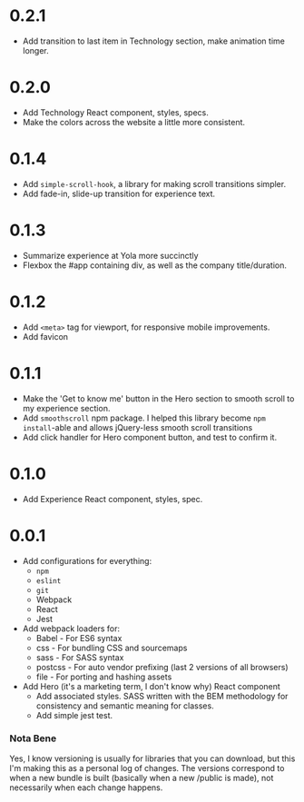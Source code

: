 # 0.2.1
+ Add transition to last item in Technology section, make animation time longer.

# 0.2.0
+ Add Technology React component, styles, specs.
+ Make the colors across the website a little more consistent.

# 0.1.4
+ Add `simple-scroll-hook`, a library for making scroll transitions simpler.
+ Add fade-in, slide-up transition for experience text.

# 0.1.3
+ Summarize experience at Yola more succinctly
+ Flexbox the #app containing div, as well as the company title/duration.

# 0.1.2
+ Add `<meta>` tag for viewport, for responsive mobile improvements.
+ Add favicon

# 0.1.1
+ Make the 'Get to know me' button in the Hero section to smooth scroll
  to my experience section.
+ Add `smoothscroll` npm package. I helped this library become
  `npm install`-able and allows jQuery-less smooth scroll transitions
+ Add click handler for Hero component button, and test to confirm it.

# 0.1.0
+ Add Experience React component, styles, spec.

# 0.0.1
+ Add configurations for everything:
  + `npm`
  + `eslint`
  + `git`
  + Webpack
  + React
  + Jest
+ Add webpack loaders for:
  + Babel   - For ES6 syntax
  + css     - For bundling CSS and sourcemaps
  + sass    - For SASS syntax
  + postcss - For auto vendor prefixing (last 2 versions of all browsers)
  + file    - For porting and hashing assets
+ Add Hero (it's a marketing term, I don't know why) React component
  + Add associated styles. SASS written with the BEM methodology for
     consistency and semantic meaning for classes.
  + Add simple jest test.


### Nota Bene
Yes, I know versioning is usually for libraries that you can download, but
this I'm making this as a personal log of changes. The versions correspond
to when a new bundle is built (basically when a new /public is made), not
necessarily when each change happens.
